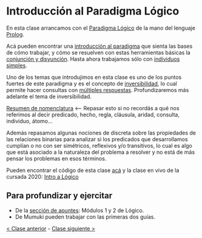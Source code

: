 # Introducción al Paradigma Lógico

En esta clase arrancamos con el [Paradigma Lógico](http://wiki.uqbar.org/wiki/articles/paradigma-logico.html) de la mano del lenguaje [Prolog](http://www.pdep.com.ar/software/software-swi-prolog).

Acá pueden encontrar una [introducción al paradigma](http://wiki.uqbar.org/wiki/articles/paradigma-logico---introduccion.html) que sienta las bases de cómo trabajar, y cómo se resuelven con estas herramientas básicas la [conjunción y disyunción](http://wiki.uqbar.org/wiki/articles/paradigma-logico---conjuncion-y-disyuncion.html). Hasta ahora trabajamos sólo con [individuos simples](http://wiki.uqbar.org/wiki/articles/paradigma-logico---individuos-simples.html).

Uno de los temas que introdujimos en esta clase es uno de los puntos fuertes de este paradigma y es el concepto de [inversibilidad](http://wiki.uqbar.org/wiki/articles/paradigma-logico---inversibilidad.html), lo cual permite hacer consultas con [múltiples respuestas](http://wiki.uqbar.org/wiki/articles/paradigma-logico---multiples-respuestas.html). Profundizaremos más adelante el tema de inversibilidad.

[Resumen de nomenclatura](http://wiki.uqbar.org/wiki/articles/paradigma-logico---un-poco-de-nomenclatura.html) <-- Repasar esto si no recordás a qué nos referimos al decir predicado, hecho, regla, cláusula, aridad, consulta, individuo, átomo...

Además repasamos algunas nociones de discreta sobre las propiedades de las relaciones binarias para analizar si los predicados que desarrollamos cumplían o no con ser simétricos, reflexivos y/o transitivos, lo cual es algo que está asociado a la naturaleza del problema a resolver y no está de más pensar los problemas en esos términos.

Pueden encontrar el código de esta clase [acá](https://github.com/pdep-mit/ejemplos-de-clase-prolog/blob/master/clase1.pl) y la clase en vivo de la cursada 2020: [Intro a Lógico](https://www.youtube.com/watch?v=GzlcE2q8eLY&ab_channel=ParadigmasdeProgramaci%C3%B3n-Mi%C3%A9rcolesTarde)

## Para profundizar y ejercitar

- De la [sección de apuntes](http://www.pdep.com.ar/material/apuntes): Módulos 1 y 2 de Lógico.
- De Mumuki pueden trabajar con las primeras dos guías.

[< Clase anterior](https://github.com/pdep-mit/bitacora-de-clase/blob/master/clase-10.md) - [Clase siguiente >](https://github.com/pdep-mit/bitacora-de-clase/blob/master/clase-12.md)
